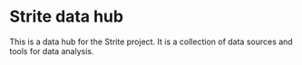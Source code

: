 # Strite data hub

This is a data hub for the Strite project. It is a collection of data sources and tools for data analysis.